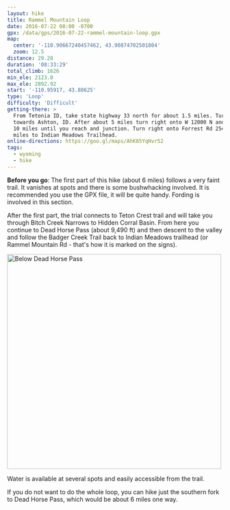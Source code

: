 ```yaml
---
layout: hike
title: Rammel Mountain Loop
date: 2016-07-22 08:00 -0700
gpx: /data/gps/2016-07-22-rammel-mountain-loop.gpx
map:
  center: '-110.90667240457462, 43.90874702501804'
  zoom: 12.5
distance: 29.28
duration: '08:33:29'
total_climb: 1626
min_ele: 2123.0
max_ele: 2892.92
start: '-110.95917, 43.88625'
type: 'Loop'
difficulty: 'Difficult'
getting-there: >
  From Tetonia ID, take state highway 33 north for about 1.5 miles. Turn right onto state highway 32
  towards Ashton, ID. After about 5 miles turn right onto W 12000 N and stay in this road for about
  10 miles until you reach and junction. Turn right onto Forrest Rd 254 and continue for about 3.5
  miles to Indian Meadows Trailhead.
online-directions: https://goo.gl/maps/AhK85YqHvr52
tags:
  - wyoming
  - hike
---
```


__Before you go__: The first part of this hike (about 6 miles) follows a very faint trail. It
vanishes at spots and there is some bushwhacking involved. It is recommended you use the GPX file,
it will be quite handy. Fording is involved in this section.

After the first part, the trial connects to Teton Crest trail and will take you through Bitch Creek
Narrows to Hidden Corral Basin. From here you continue to Dead Horse Pass (about 9,490 ft) and then
descent to the valley and follow the Badger Creek Trail back to Indian Meadows trailhead (or Rammel
Mountain Rd - that's how it is marked on the signs).

<a data-flickr-embed="true"  href="https://www.flickr.com/photos/101945058@N06/28410579442/in/dateposted-public/" title="Below Dead Horse Pass" style="border: none">
<img src="https://c3.staticflickr.com/9/8604/28410579442_cf9c8416cd.jpg" width="500" height="500" alt="Below Dead Horse Pass">
</a>

Water is available at several spots and easily accessible from the trail.

If you do not want to do the whole loop, you can hike just the southern fork to Dead Horse Pass,
which would be about 6 miles one way.
